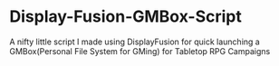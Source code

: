 # Display-Fusion-GMBox-Script
A nifty little script I made using DisplayFusion for quick launching a GMBox(Personal File System for GMing) for Tabletop RPG Campaigns
